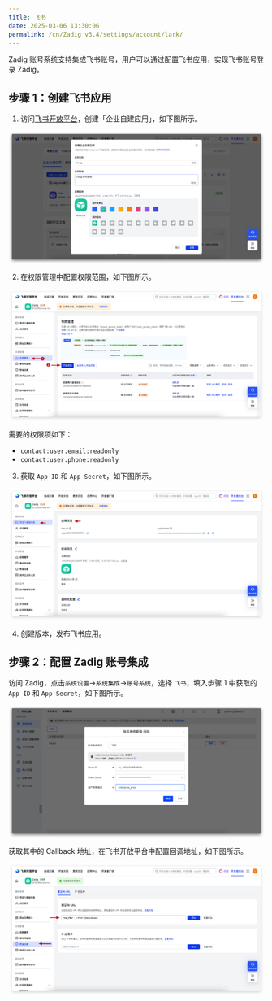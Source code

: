 ```yaml
---
title: 飞书
date: 2025-03-06 13:30:06
permalink: /cn/Zadig v3.4/settings/account/lark/
---
```


Zadig 账号系统支持集成飞书账号，用户可以通过配置飞书应用，实现飞书账号登录 Zadig。

## 步骤 1：创建飞书应用

1. 访问[飞书开放平台](https://open.feishu.cn/)，创建「企业自建应用」，如下图所示。

![lark](../../../../_images/lark_account_1.png)

2. 在权限管理中配置权限范围，如下图所示。

![lark](../../../../_images/lark_account_2.png)

需要的权限项如下：

- `contact:user.email:readonly`
- `contact:user.phone:readonly`

3. 获取 `App ID` 和 `App Secret`，如下图所示。
   
![lark](../../../../_images/lark_account_3.png)

4. 创建版本，发布飞书应用。

## 步骤 2：配置 Zadig 账号集成

访问 Zadig，点击`系统设置`->`系统集成`->`账号系统`，选择 `飞书`，填入步骤 1 中获取的 `App ID` 和 `App Secret`，如下图所示。

![lark](../../../../_images/lark_account_4.png)

获取其中的 Callback 地址，在飞书开放平台中配置回调地址，如下图所示。

![lark](../../../../_images/lark_account_5.png)